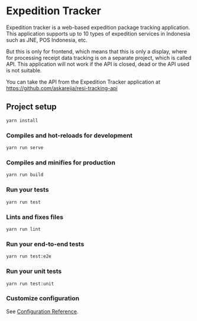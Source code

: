 # Expedition Tracker

Expedition tracker is a web-based expedition package tracking application. This application supports up to 10 types of expedition services in Indonesia such as JNE, POS Indonesia, etc.

But this is only for frontend, which means that this is only a display, where for processing receipt data tracking is on a separate project, which is called API. This application will not work if the API is closed, dead or the API used is not suitable.

You can take the API from the Expedition Tracker application at https://github.com/askareija/resi-tracking-api

## Project setup

```
yarn install
```

### Compiles and hot-reloads for development

```
yarn run serve
```

### Compiles and minifies for production

```
yarn run build
```

### Run your tests

```
yarn run test
```

### Lints and fixes files

```
yarn run lint
```

### Run your end-to-end tests

```
yarn run test:e2e
```

### Run your unit tests

```
yarn run test:unit
```

### Customize configuration

See [Configuration Reference](https://cli.vuejs.org/config/).
